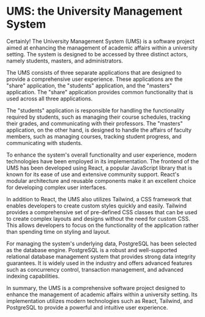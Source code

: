 # UMS: the University Management System
Certainly! The University Management System (UMS) is a software project aimed at enhancing the management of academic affairs within a university setting. The system is designed to be accessed by three distinct actors, namely students, masters, and administrators.

The UMS consists of three separate applications that are designed to provide a comprehensive user experience. These applications are the "share" application, the "students" application, and the "masters" application. The "share" application provides common functionality that is used across all three applications.

The "students" application is responsible for handling the functionality required by students, such as managing their course schedules, tracking their grades, and communicating with their professors. The "masters" application, on the other hand, is designed to handle the affairs of faculty members, such as managing courses, tracking student progress, and communicating with students.

To enhance the system's overall functionality and user experience, modern technologies have been employed in its implementation. The frontend of the UMS has been developed using React, a popular JavaScript library that is known for its ease of use and extensive community support. React's modular architecture and reusable components make it an excellent choice for developing complex user interfaces.

In addition to React, the UMS also utilizes Tailwind, a CSS framework that enables developers to create custom styles quickly and easily. Tailwind provides a comprehensive set of pre-defined CSS classes that can be used to create complex layouts and designs without the need for custom CSS. This allows developers to focus on the functionality of the application rather than spending time on styling and layout.

For managing the system's underlying data, PostgreSQL has been selected as the database engine. PostgreSQL is a robust and well-supported relational database management system that provides strong data integrity guarantees. It is widely used in the industry and offers advanced features such as concurrency control, transaction management, and advanced indexing capabilities.

In summary, the UMS is a comprehensive software project designed to enhance the management of academic affairs within a university setting. Its implementation utilizes modern technologies such as React, Tailwind, and PostgreSQL to provide a powerful and intuitive user experience.